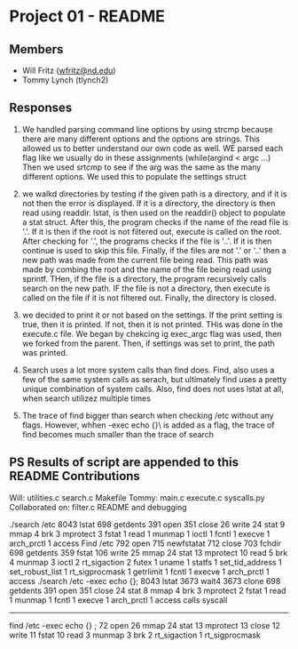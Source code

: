 Project 01 - README
===================

Members
-------

- Will Fritz (wfritz@nd.edu)
- Tommy Lynch (tlynch2)

Responses
---------

1) We handled parsing command line options by using strcmp because there are many different options and the options are strings. This allowed us to better understand our own code as well. WE parsed each flag like we usually do in these assignments (while(argind < argc ...) Then we used srtcmp to see if the arg was the same as the many different options. We used this to populate the settings struct

2) we walkd directories by testing if the given path is a directory, and if it is not then the error is displayed.  If it is a directory, the directory is then read using readdir. lstat, is then used on the readdir() object to populate a stat struct. After this, the program checks if the name of the read file is '.'. If it is then if the root is not filtered out, execute is called on the root. After checking for '.', the programs checks if the file is '..'. If it is then continue is used to skip this file. Finally, if the files are not '.' or '..' then a new path was made from the current file being read. This path was made by combing the root and the name of the file being read using sprintf. THen, if the file is a directory, the program recursively calls search on the new path. IF the file is not a directory, then execute is called on the file if it is not filtered out. Finally, the directory is closed.

3) we decided to print it or not based on the settings.  If the print setting is true, then it is printed.  If not, then it is not printed. THis was done in the execute.c file. We began by chekcing ig exec_argc flag was used, then we forked from the parent. Then, if settings was set to print, the path was printed. 

4. Search uses a lot more system calls than find does. Find, also uses a few of the same system calls as serach, but ultimately find uses a pretty unique combination of system calls. Also, find does not uses lstat at all, when search utilizez multiple times

5. The trace of find bigger than search when checking /etc without any flags. However, whhen -exec echo \{\}\ is added as a flag, the trace of find becomes much smaller than the trace of search

PS Results of script are appended to this README
Contributions
-------------
Will: utilities.c search.c Makefile 
Tommy: main.c execute.c syscalls.py
Collaborated on: filter.c README and debugging


./search /etc
  8043 lstat
   698 getdents
   391 open
   351 close
    26 write
    24 stat
     9 mmap
     4 brk
     3 mprotect
     3 fstat
     1 read
     1 munmap
     1 ioctl
     1 fcntl
     1 execve
     1 arch_prctl
     1 access
Find /etc
   792 open
   715 newfstatat
   712 close
   703 fchdir
   698 getdents
   359 fstat
   106 write
    25 mmap
    24 stat
    13 mprotect
    10 read
     5 brk
     4 munmap
     3 ioctl
     2 rt_sigaction
     2 futex
     1 uname
     1 statfs
     1 set_tid_address
     1 set_robust_list
     1 rt_sigprocmask
     1 getrlimit
     1 fcntl
     1 execve
     1 arch_prctl
     1 access
./search /etc -exec echo \{\}\;
  8043 lstat
  3673 wait4
  3673 clone
   698 getdents
   391 open
   351 close
    24 stat
     8 mmap
     4 brk
     3 mprotect
     2 fstat
     1 read
     1 munmap
     1 fcntl
     1 execve
     1 arch_prctl
     1 access
 calls syscall
------ ----------------
find /etc -exec echo \{\} \;
    72 open
    26 mmap
    24 stat
    13 mprotect
    13 close
    12 write
    11 fstat
    10 read
     3 munmap
     3 brk
     2 rt_sigaction
     1 rt_sigprocmask
